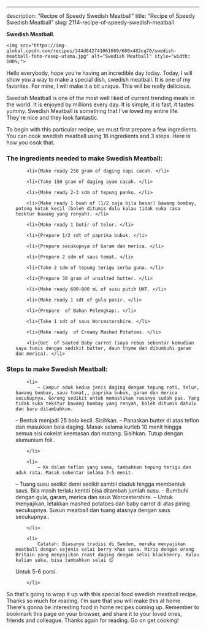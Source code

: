 ---
description: "Recipe of Speedy Swedish Meatball"
title: "Recipe of Speedy Swedish Meatball"
slug: 2114-recipe-of-speedy-swedish-meatball

<p>
	<strong>Swedish Meatball</strong>. 
	
</p>
<p>
	
	<img src="https://img-global.cpcdn.com/recipes/344d842741061669/680x482cq70/swedish-meatball-foto-resep-utama.jpg" alt="Swedish Meatball" style="width: 100%;">
	
	
</p>
<p>
	Hello everybody, hope you're having an incredible day today. Today, I will show you a way to make a special dish, swedish meatball. It is one of my favorites. For mine, I will make it a bit unique. This will be really delicious.
</p>
	
<p>
	Swedish Meatball is one of the most well liked of current trending meals in the world. It is enjoyed by millions every day. It is simple, it is fast, it tastes yummy. Swedish Meatball is something that I've loved my entire life. They're nice and they look fantastic.
</p>
<p>
	
</p>

<p>
To begin with this particular recipe, we must first prepare a few ingredients. You can cook swedish meatball using 16 ingredients and 3 steps. Here is how you cook that.
</p>

<h3>The ingredients needed to make Swedish Meatball:</h3>

<ol>
	
		<li>{Make ready 250 gram of daging sapi cacah. </li>
	
		<li>{Take 150 gram of daging ayam cacah. </li>
	
		<li>{Make ready 2-3 sdm of tepung panko. </li>
	
		<li>{Make ready 1 buah of (1/2 saja bila besar) bawang bombay, potong kotak kecil (boleh ditumis dulu kalau tidak suka rasa tesktur bawang yang renyah). </li>
	
		<li>{Make ready 1 butir of telur. </li>
	
		<li>{Prepare 1/2 sdt of paprika bubuk. </li>
	
		<li>{Prepare secukupnya of Garam dan merica. </li>
	
		<li>{Prepare 2 sdm of saus tomat. </li>
	
		<li>{Take 2 sdm of tepung terigu serba guna. </li>
	
		<li>{Prepare 30 gram of unsalted butter. </li>
	
		<li>{Make ready 600-800 mL of susu putih UHT. </li>
	
		<li>{Make ready 1 sdt of gula pasir. </li>
	
		<li>{Prepare  of Bahan Pelengkap:. </li>
	
		<li>{Take 1 sdt of saus Worcestershire. </li>
	
		<li>{Make ready  of Creamy Mashed Potatoes. </li>
	
		<li>{Get  of Sauted Baby carrot (saya rebus sebentar kemudian saya tumis dengan sedikit butter, daun thyme dan dibumbuhi garam dan merica). </li>
	
</ol>
<p>
	
</p>

<h3>Steps to make Swedish Meatball:</h3>

<ol>
	
		<li>
			– Campur aduk kedua jenis daging dengan tepung roti, telur, bawang bombay, saus tomat,, paprika bubuk, garam dan merica secukupnya. Goreng sedikit untuk memastikan rasanya sudah pas. Yang tidak suka tekstur bawang bombay yang renyah, boleh ditumis dahulu dan baru ditambahkan.
– Bentuk menjadi 25 bola kecil. Sisihkan.
– Panaskan butter di atas teflon dan masukkan bola daging. Masak selama kurleb 10 menit hingga semua sisi cokelat keemasan dan matang. Sisihkan. Tutup dengan alumunium foil..
			
			
		</li>
	
		<li>
			– Ke dalam teflon yang sama, tambahkan tepung terigu dan aduk rata. Masak sebentar selama 3-5 menit.
– Tuang susu sedikit demi sedikit sambil diaduk hingga membentuk saus. Bila masih terlalu kental bisa ditambah jumlah susu.
– Bumbuhi dengan gula, garam, merica dan saus Worcestershire.
– Untuk menyajikan, letakkan mashed potatoes dan baby carrot di atas piring secukupnya. Susun meatball dan tuang atasnya dengan saus secukupnya..
			
			
		</li>
	
		<li>
			Catatan: Biasanya tradisi di Sweden, mereka menyajikan meatball dengan sejenis selai berry khas sana. Mirip dengan orang Britain yang menyajikan roast daging dengan selai blackberry. Kalau kalian suka, bisa tambahkan selai 😉

Untuk 5-6 porsi.
			
			
		</li>
	
</ol>

<p>
	
</p>

<p>
	So that's going to wrap it up with this special food swedish meatball recipe. Thanks so much for reading. I'm sure that you will make this at home. There's gonna be interesting food in home recipes coming up. Remember to bookmark this page on your browser, and share it to your loved ones, friends and colleague. Thanks again for reading. Go on get cooking!
</p>
